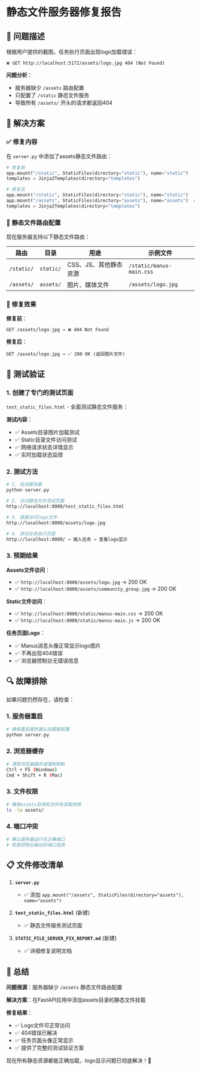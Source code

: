 # 静态文件服务器修复报告

## 🚨 问题描述

根据用户提供的截图，任务执行页面出现logo加载错误：

```
❌ GET http://localhost:5172/assets/logo.jpg 404 (Not Found)
```

**问题分析**：
- 服务器缺少 `/assets` 路由配置
- 只配置了 `/static` 静态文件服务
- 导致所有 `/assets/` 开头的请求都返回404

## 🔧 解决方案

### ✅ **修复内容**

在 `server.py` 中添加了assets静态文件路由：

```python
# 修复前
app.mount("/static", StaticFiles(directory="static"), name="static")
templates = Jinja2Templates(directory="templates")

# 修复后
app.mount("/static", StaticFiles(directory="static"), name="static")
app.mount("/assets", StaticFiles(directory="assets"), name="assets")  # 🆕 新增
templates = Jinja2Templates(directory="templates")
```

### 📁 **静态文件路由配置**

现在服务器支持以下静态文件路由：

| 路由 | 目录 | 用途 | 示例文件 |
|------|------|------|----------|
| `/static/` | `static/` | CSS、JS、其他静态资源 | `/static/manus-main.css` |
| `/assets/` | `assets/` | 图片、媒体文件 | `/assets/logo.jpg` |

### 🎯 **修复效果**

**修复前**：
```
GET /assets/logo.jpg → ❌ 404 Not Found
```

**修复后**：
```
GET /assets/logo.jpg → ✅ 200 OK (返回图片文件)
```

## 🧪 测试验证

### **1. 创建了专门的测试页面**

`test_static_files.html` - 全面测试静态文件服务：

**测试内容**：
- ✅ Assets目录图片加载测试
- ✅ Static目录文件访问测试
- ✅ 网络请求状态详情显示
- ✅ 实时加载状态监控

### **2. 测试方法**

```bash
# 1. 启动服务器
python server.py

# 2. 访问静态文件测试页面
http://localhost:8000/test_static_files.html

# 3. 直接访问logo文件
http://localhost:8000/assets/logo.jpg

# 4. 测试任务执行页面
http://localhost:8000/ → 输入任务 → 查看logo显示
```

### **3. 预期结果**

**Assets文件访问**：
- ✅ `http://localhost:8000/assets/logo.jpg` → 200 OK
- ✅ `http://localhost:8000/assets/community_group.jpg` → 200 OK

**Static文件访问**：
- ✅ `http://localhost:8000/static/manus-main.css` → 200 OK
- ✅ `http://localhost:8000/static/manus-main.js` → 200 OK

**任务页面Logo**：
- ✅ Manus消息头像正常显示logo图片
- ✅ 不再出现404错误
- ✅ 浏览器控制台无错误信息

## 🔍 故障排除

如果问题仍然存在，请检查：

### **1. 服务器重启**
```bash
# 确保重启服务器以加载新配置
python server.py
```

### **2. 浏览器缓存**
```bash
# 清除浏览器缓存或强制刷新
Ctrl + F5 (Windows)
Cmd + Shift + R (Mac)
```

### **3. 文件权限**
```bash
# 确保assets目录和文件有读取权限
ls -la assets/
```

### **4. 端口冲突**
```bash
# 确认服务器运行在正确端口
# 检查控制台输出的端口信息
```

## 📋 文件修改清单

1. **`server.py`**
   - ✅ 添加 `app.mount("/assets", StaticFiles(directory="assets"), name="assets")`

2. **`test_static_files.html`** (新建)
   - ✅ 静态文件服务测试页面

3. **`STATIC_FILE_SERVER_FIX_REPORT.md`** (新建)
   - ✅ 详细修复说明文档

## 🎯 总结

**问题根源**：服务器缺少 `/assets` 静态文件路由配置

**解决方案**：在FastAPI应用中添加assets目录的静态文件挂载

**修复结果**：
- ✅ Logo文件可正常访问
- ✅ 404错误已解决
- ✅ 任务页面头像正常显示
- ✅ 提供了完整的测试验证方案

现在所有静态资源都能正确加载，logo显示问题已彻底解决！🎉
